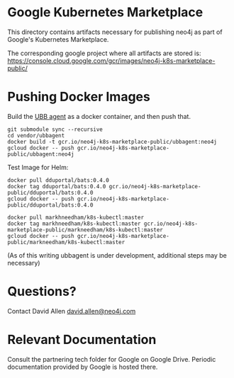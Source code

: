# Google Kubernetes Marketplace

This directory contains artifacts necessary for publishing neo4j as part of Google's Kubernetes Marketplace.

The corresponding google project where all artifacts are stored is:
https://console.cloud.google.com/gcr/images/neo4j-k8s-marketplace-public/

# Pushing Docker Images

Build the [UBB agent](https://github.com/GoogleCloudPlatform/ubbagent) as a
docker container, and then push that.

```
git submodule sync --recursive
cd vendor/ubbagent
docker build -t gcr.io/neo4j-k8s-marketplace-public/ubbagent:neo4j
gcloud docker -- push gcr.io/neo4j-k8s-marketplace-public/ubbagent:neo4j
```

Test Image for Helm:

```
docker pull dduportal/bats:0.4.0
docker tag dduportal/bats:0.4.0 gcr.io/neo4j-k8s-marketplace-public/dduportal/bats:0.4.0
gcloud docker -- push gcr.io/neo4j-k8s-marketplace-public/dduportal/bats:0.4.0

docker pull markhneedham/k8s-kubectl:master
docker tag markhneedham/k8s-kubectl:master gcr.io/neo4j-k8s-marketplace-public/markneedham/k8s-kubectl:master
gcloud docker -- push gcr.io/neo4j-k8s-marketplace-public/markneedham/k8s-kubectl:master
```

(As of this writing ubbagent is under development, additional steps may be
necessary) 

# Questions?

Contact David Allen <david.allen@neo4j.com>

# Relevant Documentation

Consult the partnering tech folder for Google on Google Drive.  Periodic documentation provided by Google is hosted there.
